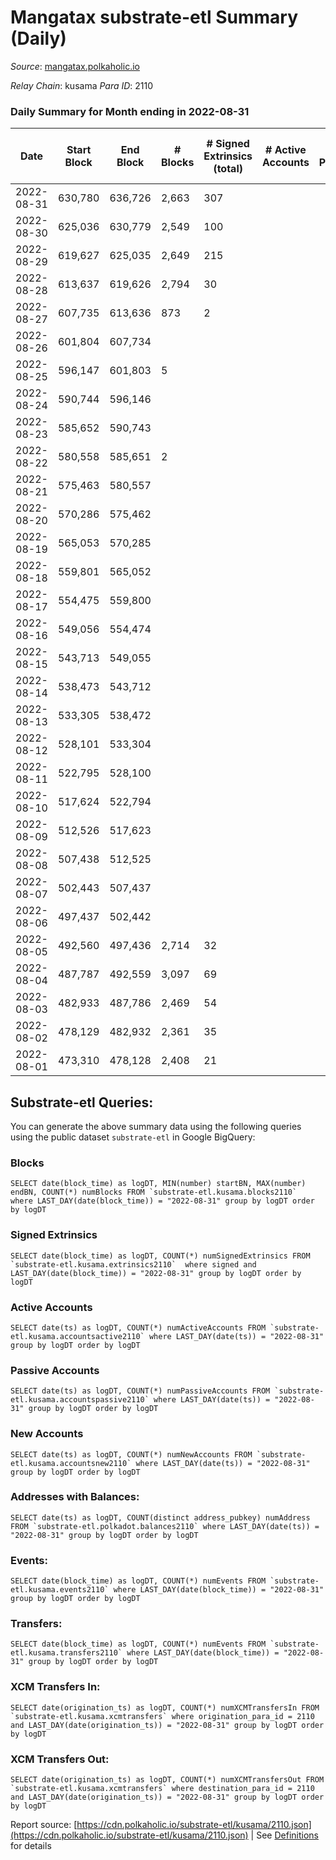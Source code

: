 # Mangatax substrate-etl Summary (Daily)

_Source_: [mangatax.polkaholic.io](https://mangatax.polkaholic.io)

*Relay Chain*: kusama
*Para ID*: 2110



### Daily Summary for Month ending in 2022-08-31


| Date | Start Block | End Block | # Blocks | # Signed Extrinsics (total) | # Active Accounts | # Passive | # New | # Addresses with Balances | # Events | # Transfers | # XCM Transfers In | # XCM Transfers Out | Issues | 
| ---- | ----------- | --------- | -------- | --------------------------- | ----------------- | --------- | ----- | ------------------------- | -------- | ----------- | ------------------ | ------------------- | ------ |
| 2022-08-31 | 630,780 | 636,726 | 2,663 | 307 |  |  |  | 1,262 | 6,257 | 2  | 86 ($18,057.93) | 23 ($6,889.45) |  |
| 2022-08-30 | 625,036 | 630,779 | 2,549 | 100 |  |  |  |  | 5,342 | 3  | 26 ($23,648.26) | 1 ($318.66) |  |
| 2022-08-29 | 619,627 | 625,035 | 2,649 | 215 |  |  |  |  | 5,660 | 3  | 88 ($3,883.79) | 6 ($152.83) |  |
| 2022-08-28 | 613,637 | 619,626 | 2,794 | 30 |  |  |  |  | 5,758 |   | 5 ($452.30) | 3 ($88.94) |  |
| 2022-08-27 | 607,735 | 613,636 | 873 | 2 |  |  |  |  | 1,796 |   | 2 ($419.22) |   |  |
| 2022-08-26 | 601,804 | 607,734 |  |  |  |  |  |  |  |   | 3 ($707.71) |   |  |
| 2022-08-25 | 596,147 | 601,803 | 5 |  |  |  |  |  |  |   | 2 ($48.63) | 2 ($173.57) |  |
| 2022-08-24 | 590,744 | 596,146 |  |  |  |  |  |  |  |   | 12 ($178.59) |   |  |
| 2022-08-23 | 585,652 | 590,743 |  |  |  |  |  |  |  |   | 4 ($294.74) |   |  |
| 2022-08-22 | 580,558 | 585,651 | 2 |  |  |  |  |  |  |   | 5 ($190.85) | 1 ($171.64) |  |
| 2022-08-21 | 575,463 | 580,557 |  |  |  |  |  |  |  |   | 3 ($129.96) |   |  |
| 2022-08-20 | 570,286 | 575,462 |  |  |  |  |  |  |  |   |   |   |  |
| 2022-08-19 | 565,053 | 570,285 |  |  |  |  |  |  |  |   | 3 ($927.21) |   |  |
| 2022-08-18 | 559,801 | 565,052 |  |  |  |  |  |  |  |   |   |   |  |
| 2022-08-17 | 554,475 | 559,800 |  |  |  |  |  |  |  |   | 2 ($1,464.12) |   |  |
| 2022-08-16 | 549,056 | 554,474 |  |  |  |  |  |  |  |   |   |   |  |
| 2022-08-15 | 543,713 | 549,055 |  |  |  |  |  |  |  |   | 1 ($5.92) |   |  |
| 2022-08-14 | 538,473 | 543,712 |  |  |  |  |  |  |  |   | 1 ($6.20) |   |  |
| 2022-08-13 | 533,305 | 538,472 |  |  |  |  |  |  |  |   | 2 ($138.15) |   |  |
| 2022-08-12 | 528,101 | 533,304 |  |  |  |  |  |  |  |   | 3 ($133.53) |   |  |
| 2022-08-11 | 522,795 | 528,100 |  |  |  |  |  |  |  |   | 3 ($91.87) |   |  |
| 2022-08-10 | 517,624 | 522,794 |  |  |  |  |  |  |  |   | 1 ($147.02) |   |  |
| 2022-08-09 | 512,526 | 517,623 |  |  |  |  |  |  |  |   |   |   |  |
| 2022-08-08 | 507,438 | 512,525 |  |  |  |  |  |  |  |   | 6 ($19,176.90) |   |  |
| 2022-08-07 | 502,443 | 507,437 |  |  |  |  |  |  |  |   |   |   |  |
| 2022-08-06 | 497,437 | 502,442 |  |  |  |  |  |  |  |   |   |   |  |
| 2022-08-05 | 492,560 | 497,436 | 2,714 | 32 |  |  |  |  | 5,549 |   | 2 ($666.01) | 4 ($219.76) |  |
| 2022-08-04 | 487,787 | 492,559 | 3,097 | 69 |  |  |  | 1,182 | 6,393 | 1  | 2 ($12.94) | 7 ($2,587.15) |  |
| 2022-08-03 | 482,933 | 487,786 | 2,469 | 54 |  |  |  |  | 5,120 | 4  |   | 7 ($1,577.60) |  |
| 2022-08-02 | 478,129 | 482,932 | 2,361 | 35 |  |  |  |  | 4,900 |   | 2 ($37.76) | 3 ($2,555.75) |  |
| 2022-08-01 | 473,310 | 478,128 | 2,408 | 21 |  |  |  | 1,181 | 4,887 | 2  | 2 ($463.58) | 2 ($72.78) |  |

## Substrate-etl Queries:
You can generate the above summary data using the following queries using the public dataset `substrate-etl` in Google BigQuery:


### Blocks
```
SELECT date(block_time) as logDT, MIN(number) startBN, MAX(number) endBN, COUNT(*) numBlocks FROM `substrate-etl.kusama.blocks2110`  where LAST_DAY(date(block_time)) = "2022-08-31" group by logDT order by logDT
```


### Signed Extrinsics
```
SELECT date(block_time) as logDT, COUNT(*) numSignedExtrinsics FROM `substrate-etl.kusama.extrinsics2110`  where signed and LAST_DAY(date(block_time)) = "2022-08-31" group by logDT order by logDT
```


### Active Accounts
```
SELECT date(ts) as logDT, COUNT(*) numActiveAccounts FROM `substrate-etl.kusama.accountsactive2110` where LAST_DAY(date(ts)) = "2022-08-31" group by logDT order by logDT
```


### Passive Accounts
```
SELECT date(ts) as logDT, COUNT(*) numPassiveAccounts FROM `substrate-etl.kusama.accountspassive2110` where LAST_DAY(date(ts)) = "2022-08-31" group by logDT order by logDT
```


### New Accounts
```
SELECT date(ts) as logDT, COUNT(*) numNewAccounts FROM `substrate-etl.kusama.accountsnew2110` where LAST_DAY(date(ts)) = "2022-08-31" group by logDT order by logDT
```


### Addresses with Balances:
```
SELECT date(ts) as logDT, COUNT(distinct address_pubkey) numAddress FROM `substrate-etl.polkadot.balances2110` where LAST_DAY(date(ts)) = "2022-08-31" group by logDT order by logDT
```


### Events:
```
SELECT date(block_time) as logDT, COUNT(*) numEvents FROM `substrate-etl.kusama.events2110` where LAST_DAY(date(block_time)) = "2022-08-31" group by logDT order by logDT
```


### Transfers:
```
SELECT date(block_time) as logDT, COUNT(*) numEvents FROM `substrate-etl.kusama.transfers2110` where LAST_DAY(date(block_time)) = "2022-08-31" group by logDT order by logDT
```


### XCM Transfers In:
```
SELECT date(origination_ts) as logDT, COUNT(*) numXCMTransfersIn FROM `substrate-etl.kusama.xcmtransfers` where origination_para_id = 2110 and LAST_DAY(date(origination_ts)) = "2022-08-31" group by logDT order by logDT
```


### XCM Transfers Out:
```
SELECT date(origination_ts) as logDT, COUNT(*) numXCMTransfersOut FROM `substrate-etl.kusama.xcmtransfers` where destination_para_id = 2110 and LAST_DAY(date(origination_ts)) = "2022-08-31" group by logDT order by logDT
```



Report source: [https://cdn.polkaholic.io/substrate-etl/kusama/2110.json](https://cdn.polkaholic.io/substrate-etl/kusama/2110.json) | See [Definitions](/DEFINITIONS.md) for details
